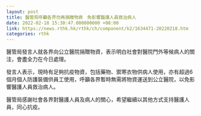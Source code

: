 ```yaml
---
layout: post
title: 醫管局呼籲各界勿再捐贈物資　免影響醫護人員救治病人
date: 2022-02-18 15:30:47.000000000 +08:00
link: https://news.rthk.hk/rthk/ch/component/k2/1634471-20220218.htm
categories: rthk
---
```


醫管局發言人就各界向公立醫院捐贈物資，表示明白社會對醫院門外等候病人的關注，會盡全力在今日處理。

發言人表示，現時有足夠抗疫物資，包括藥物、禦寒衣物供病人使用，亦有超過6個月個人防護裝備供員工使用，呼籲各界暫時無需將物資運送到公立醫院，以免影響醫護人員救治病人。

醫管局感謝社會各界對醫護人員及病人的關心，希望繼續以其他方式支持醫護人員，同心抗疫。
